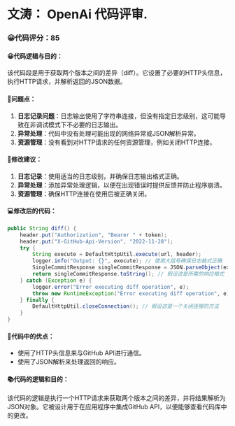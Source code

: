 # 文涛： OpenAi 代码评审.
### 😀代码评分：85
#### 😀代码逻辑与目的：
该代码段是用于获取两个版本之间的差异（diff）。它设置了必要的HTTP头信息，执行HTTP请求，并解析返回的JSON数据。

#### 🤔问题点：
1. **日志记录问题**：日志输出使用了字符串连接，但没有指定日志级别，这可能导致在非调试模式下不必要的日志输出。
2. **异常处理**：代码中没有处理可能出现的网络异常或JSON解析异常。
3. **资源管理**：没有看到对HTTP请求的任何资源管理，例如关闭HTTP连接。

#### 🎯修改建议：
1. **日志记录**：使用适当的日志级别，并确保日志输出格式正确。
2. **异常处理**：添加异常处理逻辑，以便在出现错误时提供反馈并防止程序崩溃。
3. **资源管理**：确保HTTP连接在使用后被正确关闭。

#### 💻修改后的代码：
```java
public String diff() {
    header.put("Authorization", "Bearer " + token);
    header.put("X-GitHub-Api-Version", "2022-11-28");
    try {
        String execute = DefaultHttpUtil.execute(url, header);
        logger.info("Output: {}", execute); // 使用大括号确保日志格式正确
        SingleCommitResponse singleCommitResponse = JSON.parseObject(execute, SingleCommitResponse.class);
        return singleCommitResponse.toString(); // 假设这是所需的响应格式
    } catch (Exception e) {
        logger.error("Error executing diff operation", e);
        throw new RuntimeException("Error executing diff operation", e);
    } finally {
        DefaultHttpUtil.closeConnection(); // 假设这是一个关闭连接的方法
    }
}
```

#### 🌟代码中的优点：
- 使用了HTTP头信息来与GitHub API进行通信。
- 使用了JSON解析来处理返回的响应。

#### 📚代码的逻辑和目的：
该代码的逻辑是执行一个HTTP请求来获取两个版本之间的差异，并将结果解析为JSON对象。它被设计用于在应用程序中集成GitHub API，以便能够查看代码库中的更改。
